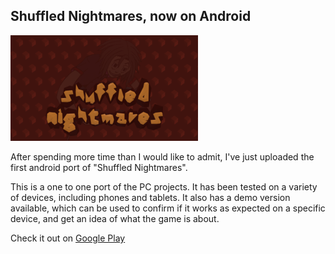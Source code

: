 ## Shuffled Nightmares, now on Android

![Shuffled Nightmares icon](/images/shuffled_nightmares/cover.png "Shuffled Nightmares cover")

After spending more time than I would like to admit, I've just uploaded the first android port of "Shuffled Nightmares".

This is a one to one port of the PC projects. It has been tested on a variety of devices, including phones and tablets. It also has a demo version available, which can be used to confirm if it works as expected on a specific device, and get an idea of what the game is about.

Check it out on <a class="button" href="https://play.google.com/store/apps/details?id=org.darkdimension.shuffled_nightmares">Google Play</a>

